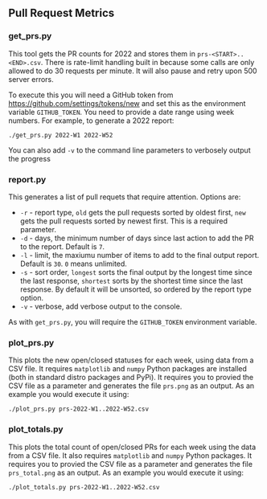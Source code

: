 ## Pull Request Metrics

### get_prs.py

This tool gets the PR counts for 2022 and stores them in `prs-<START>..<END>.csv`. There is rate-limit handling built in because some calls are only allowed to do 30 requests per minute. It will also pause and retry upon 500 server errors.

To execute this you will need a GitHub token from https://github.com/settings/tokens/new and set this as the environment variable `GITHUB_TOKEN`. You need to provide a date range using week numbers. For example, to generate a 2022 report:

```
./get_prs.py 2022-W1 2022-W52
```

You can also add `-v` to the command line parameters to verbosely output the progress

### report.py

This generates a list of pull requets that require attention. Options are:

* `-r` - report type, `old` gets the pull requests sorted by oldest first, `new` gets the pull requests sorted by newest first. This is a required parameter.
* `-d` - days, the minimum number of days since last action to add the PR to the report. Default is `7`.
* `-l` - limit, the maxiumu number of items to add to the final output report. Default is `30`. `0` means unlimited.
* `-s` - sort order, `longest` sorts the final output by the longest time since the last response, `shortest` sorts by the shortest time since the last response. By default it will be unsorted, so ordered by the report type option.
* `-v` - verbose, add verbose output to the console.

As with `get_prs.py`, you will require the `GITHUB_TOKEN` environment variable.

### plot_prs.py

This plots the new open/closed statuses for each week, using data from a CSV file. It requires `matplotlib` and `numpy` Python packages are installed (both in standard distro packages and PyPi). It requires you to provied the CSV file as a parameter and generates the file `prs.png` as an output. As an example you would execute it using:

```
./plot_prs.py prs-2022-W1..2022-W52.csv
```

### plot_totals.py

This plots the total count of open/closed PRs for each week using the data from a CSV file. It also requires `matplotlib` and `numpy` Python packages. It requires you to provied the CSV file as a parameter and generates the file `prs_total.png` as an output. As an example you would execute it using:

```
./plot_totals.py prs-2022-W1..2022-W52.csv
```

